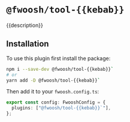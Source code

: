 # `@fwoosh/tool-{{kebab}}`

{{description}}

## Installation

To use this plugin first install the package:

```sh
npm i --save-dev @fwoosh/tool-{{kebab}}`
# or
yarn add -D @fwoosh/tool-{{kebab}}`
```

Then add it to your `fwoosh.config.ts`:

```ts
export const config: FwooshConfig = {
  plugins: ["@fwoosh/tool-{{kebab}}`"],
};
```
